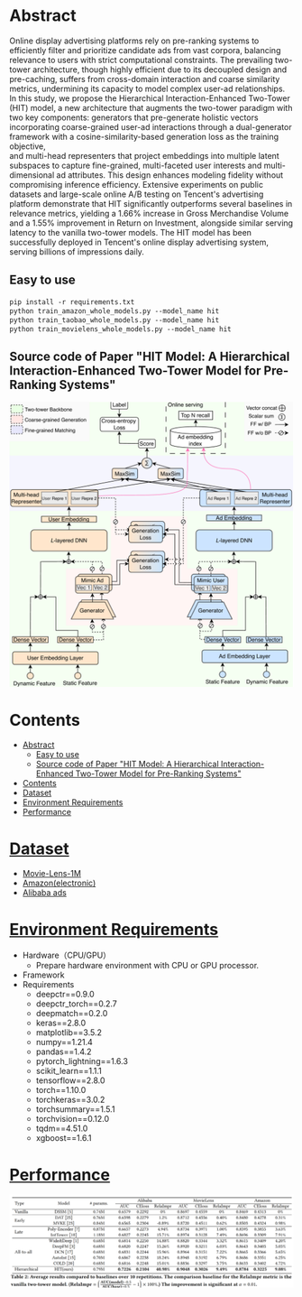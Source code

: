 # Abstract
Online display advertising platforms rely on pre-ranking systems to efficiently filter and prioritize candidate ads from vast corpora, balancing relevance to users with strict computational constraints. The prevailing two-tower architecture, though highly efficient due to its decoupled design and pre-caching, suffers from cross-domain interaction and coarse similarity metrics, undermining its capacity to model complex user-ad relationships. 
In this study, we propose the Hierarchical Interaction-Enhanced Two-Tower (HIT) model, a new architecture that augments the two-tower paradigm with two key components: generators that pre-generate holistic vectors incorporating coarse-grained user-ad interactions through a dual-generator framework with a cosine-similarity-based generation loss as the training objective,  
and multi-head representers that project embeddings into multiple latent subspaces to capture fine-grained, multi-faceted user interests and multi-dimensional ad attributes. 
This design enhances modeling fidelity without compromising inference efficiency. Extensive experiments on public datasets and large-scale online A/B testing on Tencent's advertising platform demonstrate that HIT significantly outperforms several baselines in relevance metrics, yielding a 1.66\% increase in Gross Merchandise Volume and a 1.55% improvement in Return on Investment, alongside similar serving latency to the vanilla two-tower models. The HIT model has been successfully deployed in Tencent's online display advertising system, serving billions of impressions daily.

## Easy to use
``` shell
pip install -r requirements.txt
python train_amazon_whole_models.py --model_name hit
python train_taobao_whole_models.py --model_name hit 
python train_movielens_whole_models.py --model_name hit  
```
## Source code of Paper "HIT Model: A Hierarchical Interaction-Enhanced Two-Tower Model for Pre-Ranking Systems" 
![avatar](./figure/model.png)
# Contents
- [Abstract](#abstract)
  - [Easy to use](#easy-to-use)
  - [Source code of Paper "HIT Model: A Hierarchical Interaction-Enhanced Two-Tower Model for Pre-Ranking Systems"](#source-code-of-paper-hit-model-a-hierarchical-interaction-enhanced-two-tower-model-for-pre-ranking-systems)
- [Contents](#contents)
- [Dataset](#dataset)
- [Environment Requirements](#environment-requirements)
- [Performance](#performance)


# [Dataset](#contents)

- [Movie-Lens-1M](https://grouplens.org/datasets/movielens/1m/)
- [Amazon(electronic)](https://jmcauley.ucsd.edu/data/amazon/)
- [Alibaba ads](https://tianchi.aliyun.com/dataset/dataDetail?dataId=56)

# [Environment Requirements](#contents)

- Hardware（CPU/GPU）
    - Prepare hardware environment with CPU or GPU processor.
- Framework
- Requirements
  - deepctr==0.9.0
  - deepctr_torch==0.2.7
  - deepmatch==0.2.0
  - keras==2.8.0
  - matplotlib==3.5.2
  - numpy==1.21.4
  - pandas==1.4.2
  - pytorch_lightning==1.6.3
  - scikit_learn==1.1.1
  - tensorflow==2.8.0
  - torch==1.10.0
  - torchkeras==3.0.2
  - torchsummary==1.5.1
  - torchvision==0.12.0
  - tqdm==4.51.0
  - xgboost==1.6.1
  
  
 # [Performance](#contents)
 ![avatar](./figure/performance.PNG)
